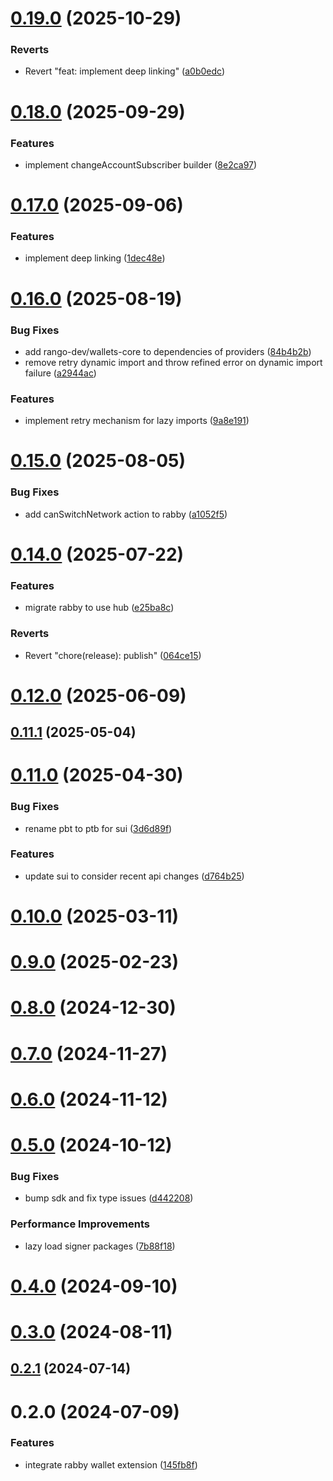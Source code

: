 # [0.19.0](https://github.com/rango-exchange/rango-client/compare/provider-rabby@0.18.0...provider-rabby@0.19.0) (2025-10-29)


### Reverts

* Revert "feat: implement deep linking" ([a0b0edc](https://github.com/rango-exchange/rango-client/commit/a0b0edcc052bfea69af2037b73c0bb6a9b38c2a9))



# [0.18.0](https://github.com/rango-exchange/rango-client/compare/provider-rabby@0.17.0...provider-rabby@0.18.0) (2025-09-29)


### Features

* implement changeAccountSubscriber builder ([8e2ca97](https://github.com/rango-exchange/rango-client/commit/8e2ca9783fcd57445ca558e688c402a30aba3686))



# [0.17.0](https://github.com/rango-exchange/rango-client/compare/provider-rabby@0.16.0...provider-rabby@0.17.0) (2025-09-06)


### Features

* implement deep linking ([1dec48e](https://github.com/rango-exchange/rango-client/commit/1dec48e4db944977fb6d3797d7aa49527940fab6))



# [0.16.0](https://github.com/rango-exchange/rango-client/compare/provider-rabby@0.15.0...provider-rabby@0.16.0) (2025-08-19)


### Bug Fixes

* add rango-dev/wallets-core to dependencies of providers ([84b4b2b](https://github.com/rango-exchange/rango-client/commit/84b4b2b7c3a7f5631228fb6ebf04617c3c4428e9))
* remove retry dynamic import and throw refined error on dynamic import failure ([a2944ac](https://github.com/rango-exchange/rango-client/commit/a2944ac3c05a0e945f6e5621fa5693ab89625485))


### Features

* implement retry mechanism for lazy imports ([9a8e191](https://github.com/rango-exchange/rango-client/commit/9a8e191711d2319990ca4d0613e8188a5f86842f))



# [0.15.0](https://github.com/rango-exchange/rango-client/compare/provider-rabby@0.14.0...provider-rabby@0.15.0) (2025-08-05)


### Bug Fixes

* add canSwitchNetwork action to rabby ([a1052f5](https://github.com/rango-exchange/rango-client/commit/a1052f597f2c9c43a480473a4bf9be0236cd97fe))



# [0.14.0](https://github.com/rango-exchange/rango-client/compare/provider-rabby@0.13.0...provider-rabby@0.14.0) (2025-07-22)


### Features

* migrate rabby to use hub ([e25ba8c](https://github.com/rango-exchange/rango-client/commit/e25ba8c52e2a603ba0689e91773fd6edebf3003f))


### Reverts

* Revert "chore(release): publish" ([064ce15](https://github.com/rango-exchange/rango-client/commit/064ce157a2f819856f647f83aeb1c0410542e8d7))



# [0.12.0](https://github.com/rango-exchange/rango-client/compare/provider-rabby@0.11.1...provider-rabby@0.12.0) (2025-06-09)



## [0.11.1](https://github.com/rango-exchange/rango-client/compare/provider-rabby@0.11.0...provider-rabby@0.11.1) (2025-05-04)



# [0.11.0](https://github.com/rango-exchange/rango-client/compare/provider-rabby@0.10.0...provider-rabby@0.11.0) (2025-04-30)


### Bug Fixes

* rename pbt to ptb for sui ([3d6d89f](https://github.com/rango-exchange/rango-client/commit/3d6d89f2265766607a15d61e0df92643fb33072b))


### Features

* update sui to consider recent api changes ([d764b25](https://github.com/rango-exchange/rango-client/commit/d764b2501df9bb295f63cdbc0b05acd4a3abb4b9))



# [0.10.0](https://github.com/rango-exchange/rango-client/compare/provider-rabby@0.9.0...provider-rabby@0.10.0) (2025-03-11)



# [0.9.0](https://github.com/rango-exchange/rango-client/compare/provider-rabby@0.8.0...provider-rabby@0.9.0) (2025-02-23)



# [0.8.0](https://github.com/rango-exchange/rango-client/compare/provider-rabby@0.7.0...provider-rabby@0.8.0) (2024-12-30)



# [0.7.0](https://github.com/rango-exchange/rango-client/compare/provider-rabby@0.6.0...provider-rabby@0.7.0) (2024-11-27)



# [0.6.0](https://github.com/rango-exchange/rango-client/compare/provider-rabby@0.5.0...provider-rabby@0.6.0) (2024-11-12)



# [0.5.0](https://github.com/rango-exchange/rango-client/compare/provider-rabby@0.4.0...provider-rabby@0.5.0) (2024-10-12)


### Bug Fixes

* bump sdk and fix type issues ([d442208](https://github.com/rango-exchange/rango-client/commit/d4422083bf5dd27d5f509ce1db7f9560d05428c8))


### Performance Improvements

* lazy load signer packages ([7b88f18](https://github.com/rango-exchange/rango-client/commit/7b88f1834f7b29b4b81ab6c81a07bb88e8ccf55c))



# [0.4.0](https://github.com/rango-exchange/rango-client/compare/provider-rabby@0.3.0...provider-rabby@0.4.0) (2024-09-10)



# [0.3.0](https://github.com/rango-exchange/rango-client/compare/provider-rabby@0.2.1...provider-rabby@0.3.0) (2024-08-11)



## [0.2.1](https://github.com/rango-exchange/rango-client/compare/provider-rabby@0.2.0...provider-rabby@0.2.1) (2024-07-14)



# 0.2.0 (2024-07-09)


### Features

* integrate rabby wallet extension ([145fb8f](https://github.com/rango-exchange/rango-client/commit/145fb8ffbbf5e46e7e8386aeffcefc8f4ddb22e7))



